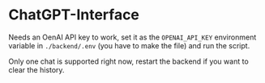 ﻿# ChatGPT-Interface

Needs an OenAI API key to work, set it as the `OPENAI_API_KEY` environment variable in `./backend/.env` (you have to make the file) and run the script.

Only one chat is supported right now, restart the backend if you want to clear the history.
